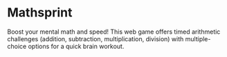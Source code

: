 # Mathsprint
Boost your mental math and speed! This web game offers timed arithmetic challenges (addition, subtraction, multiplication, division) with multiple-choice options for a quick brain workout.
